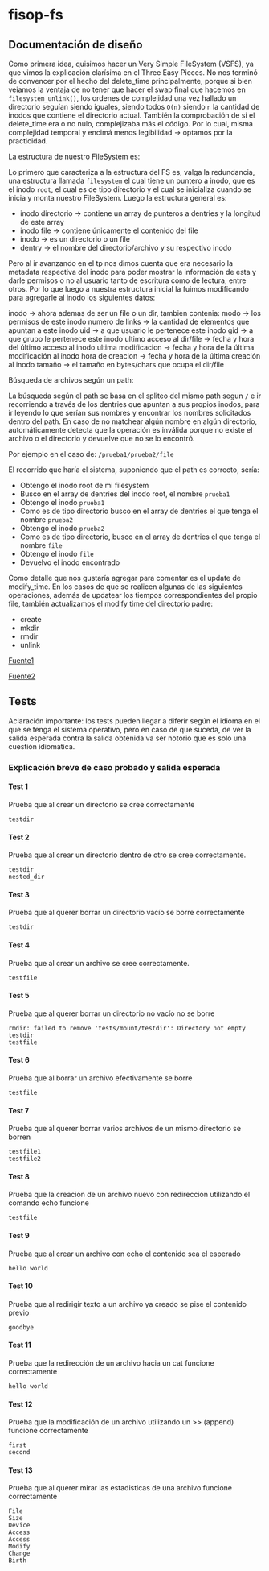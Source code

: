 # fisop-fs

## Documentación de diseño

Como primera idea, quisimos hacer un Very Simple FileSystem (VSFS), ya que vimos la explicación clarísima en el Three Easy Pieces. No nos terminó de convencer por el hecho del delete_time principalmente, porque si bien veiamos la ventaja de no tener que hacer el swap final que hacemos en `filesystem_unlink()`, los ordenes de complejidad una vez hallado un directorio seguían siendo iguales, siendo todos `O(n)` siendo `n` la cantidad de inodos que contiene el directorio actual. También la comprobación de si el delete_time era o no nulo, complejizaba más el código. Por lo cual, misma complejidad temporal y encimá menos legibilidad -> optamos por la practicidad.

La estructura de nuestro FileSystem es:

Lo primero que caracteriza a la estructura del FS es, valga la redundancia, una estructura llamada `filesystem` el cual tiene un puntero a inodo, que es el inodo `root`, el cual es de tipo directorio y el cual se inicializa cuando se inicia y monta nuestro FileSystem. Luego la estructura general es:

- inodo directorio -> contiene un array de punteros a dentries y la longitud de este array
- inodo file -> contiene únicamente el contenido del file
- inodo -> es un directorio o un file
- dentry -> el nombre del directorio/archivo y su respectivo inodo

Pero al ir avanzando en el tp nos dimos cuenta que era necesario la metadata respectiva del inodo para poder mostrar la información de esta y darle permisos o no al usuario tanto de escritura como de lectura, entre otros.
Por lo que luego a nuestra estructura inicial la fuimos modificando para agregarle al inodo los siguientes datos:

inodo -> ahora ademas de ser un file o un dir, tambien contenia:
            modo -> los permisos de este inodo
            numero de links -> la cantidad de elementos que apuntan a este inodo
            uid -> a que usuario le pertenece este inodo
            gid -> a que grupo le pertenece este inodo
            ultimo acceso al dir/file -> fecha y hora del último acceso al inodo
            ultima modificacion -> fecha y hora de la última modificación al inodo
            hora de creacion -> fecha y hora de la última creación al inodo
            tamaño -> el tamaño en bytes/chars que ocupa el dir/file

Búsqueda de archivos según un path:

La búsqueda según el path se basa en el spliteo del mismo path segun `/` e ir recorriendo a través de los dentries que apuntan a sus propios inodos, para ir leyendo lo que serían sus nombres y encontrar los nombres solicitados dentro del path. En caso de no matchear algún nombre en algún directorio, automáticamente detecta que la operación es inválida porque no existe el archivo o el directorio y devuelve que no se lo encontró.

Por ejemplo en el caso de: `/prueba1/prueba2/file`

El recorrido que haría el sistema, suponiendo que el path es correcto, sería:
- Obtengo el inodo root de mi filesystem
- Busco en el array de dentries del inodo root, el nombre `prueba1`
- Obtengo el inodo `prueba1`
- Como es de tipo directorio busco en el array de dentries el que tenga el nombre `prueba2`
- Obtengo el inodo `prueba2`
- Como es de tipo directorio, busco en el array de dentries el que tenga el nombre `file`
- Obtengo el inodo `file`
- Devuelvo el inodo encontrado

Como detalle que nos gustaría agregar para comentar es el update de modify_time. En los casos de que se realicen algunas de las siguientes operaciones, además de updatear los tiempos correspondientes del propio file, también actualizamos el modify time del directorio padre:

- create
- mkdir
- rmdir
- unlink

[Fuente1](https://stackoverflow.com/questions/61570808/what-operations-should-change-the-modification-date-of-a-directory#:~:text=It%20is%20apparent%20when%20you,directory%20will%20update%20its%20mtime.)

[Fuente2](https://serverfault.com/questions/388050/does-directory-mtime-always-change-when-a-new-file-is-created-inside)

## Tests

Aclaración importante: los tests pueden llegar a diferir según el idioma en el que se tenga el sistema operativo, pero en caso de que suceda, de ver la salida esperada contra la salida obtenida va ser notorio que es solo una cuestión idiomática.

### Explicación breve de caso probado y salida esperada

#### Test 1

Prueba que al crear un directorio se cree correctamente

```
testdir
```

#### Test 2

Prueba que al crear un directorio dentro de otro se cree correctamente.

```
testdir
nested_dir
```

#### Test 3

Prueba que al querer borrar un directorio vacío se borre correctamente

```
testdir
```

#### Test 4

Prueba que al crear un archivo se cree correctamente.

```
testfile
```

#### Test 5

Prueba que al querer borrar un directorio no vacío no se borre

```
rmdir: failed to remove 'tests/mount/testdir': Directory not empty
testdir
testfile
```

#### Test 6

Prueba que al borrar un archivo efectivamente se borre

```
testfile
```

#### Test 7

Prueba que al querer borrar varios archivos de un mismo directorio se borren

```
testfile1
testfile2
```

#### Test 8

Prueba que la creación de un archivo nuevo con redirección utilizando el comando echo funcione

```
testfile
```

#### Test 9

Prueba que al crear un archivo con echo el contenido sea el esperado

```
hello world
```

#### Test 10

Prueba que al redirigir texto a un archivo ya creado se pise el contenido previo

```
goodbye
```

#### Test 11

Prueba que la redirección de un archivo hacia un cat funcione correctamente

```
hello world
```

#### Test 12

Prueba que la modificación de un archivo utilizando un >> (append) funcione correctamente

```
first
second
```

#### Test 13

Prueba que al querer mirar las estadisticas de una archivo funcione correctamente

```
File
Size
Device
Access
Access
Modify
Change
Birth
```
